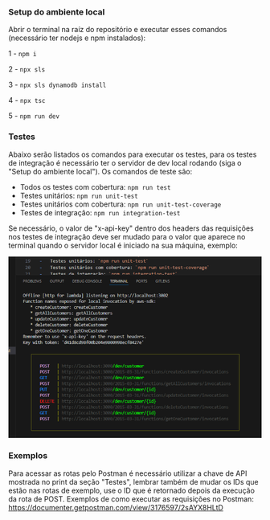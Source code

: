 ### Setup do ambiente local

Abrir o terminal na raíz do repositório e executar esses comandos (necessário ter nodejs e npm instalados):

1 - `npm i`

2 - `npx sls`

3 - `npx sls dynamodb install`

4 - `npx tsc`

5 - `npm run dev`

### Testes

Abaixo serão listados os comandos para executar os testes, para os testes de integração é necessário ter o servidor de dev local rodando (siga o "Setup do ambiente local").
Os comandos de teste são:

-   Todos os testes com cobertura: `npm run test`
-   Testes unitários: `npm run unit-test`
-   Testes unitários com cobertura: `npm run unit-test-coverage`
-   Testes de integração: `npm run integration-test`

Se necessário, o valor de "x-api-key" dentro dos headers das requisições nos testes de integração deve ser mudado para o valor que aparece no terminal quando o servidor local é iniciado na sua máquina, exemplo:

![alt text](image.png)

### Exemplos

Para acessar as rotas pelo Postman é necessário utilizar a chave de API mostrada no print da seção "Testes", lembrar também de mudar os IDs que estão nas rotas de exemplo, use o ID que é retornado depois da execução da rota de POST. Exemplos de como executar as requisições no Postman: https://documenter.getpostman.com/view/3176597/2sAYX8HLtD
